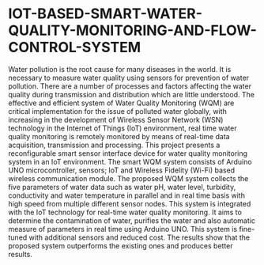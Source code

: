 # IOT-BASED-SMART-WATER-QUALITY-MONITORING-AND-FLOW-CONTROL-SYSTEM
Water pollution is the root cause for many diseases in the world. It is necessary to measure water quality using sensors for prevention of water pollution. There are a number of processes and factors affecting the water quality during transmission and distribution which are little understood. The effective and efficient system of Water Quality Monitoring (WQM) are critical implementation for the issue of polluted water globally, with increasing in the development of Wireless Sensor Network (WSN) technology in the Internet of Things (IoT) environment, real time water quality monitoring is remotely monitored by means of real-time data acquisition, transmission and processing. This project presents a reconfigurable smart sensor interface device for water quality monitoring system in an IoT environment. The smart WQM system consists of Arduino UNO microcontroller, sensors; IoT and Wireless Fidelity (Wi-Fi) based wireless communication module. The proposed WQM system collects the five parameters of water data such as water pH, water level, turbidity, conductivity and water temperature in parallel and in real time basis with high speed from multiple different sensor nodes. This system is integrated with the IoT technology for real-time water quality monitoring. It aims to determine the contamination of water, purifies the water and also automatic measure of parameters in real time using Arduino UNO. This system is fine-tuned with additional sensors and reduced cost. The results show that the proposed system outperforms the existing ones and produces better results.
